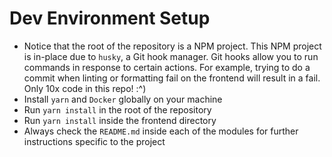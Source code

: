# Dev Environment Setup
* Notice that the root of the repository is a NPM project. This NPM project is in-place due to `husky`, a Git hook manager. Git hooks allow you to run commands in response to certain actions. For example, trying to do a commit when linting or formatting fail on the frontend will result in a fail. Only 10x code in this repo! :^)
* Install `yarn` and `Docker` globally on your machine
* Run `yarn install` in the root of the repository
* Run `yarn install` inside the frontend directory
* Always check the `README.md` inside each of the modules for further instructions specific to the project
